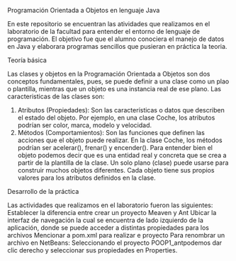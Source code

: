 Programación Orientada a Objetos en lenguaje Java

En este repositorio se encuentran las atividades que realizamos en el laboratorio de la facultad para entender el entorno de lenguaje de programación.
El objetivo fue que el alumno conociera el manejo de datos en Java y elaborara programas sencillos que pusieran en práctica la teoria. 

Teoría básica

Las clases y objetos en la Programación Orientada a Objetos son dos conceptos fundamentales, pues, se puede definir a una clase como un plao o plantilla, mientras que un objeto es una instancia real de ese plano. 
Las caracteristicas de las clases son: 
  1. Atributos (Propiedades): Son las características o datos que describen el estado del objeto. Por ejemplo, en una clase Coche, los atributos podrían ser color, marca, modelo y velocidad.
  2. Métodos (Comportamientos): Son las funciones que definen las acciones que el objeto puede realizar. En la clase Coche, los métodos podrían ser acelerar(), frenar() y encender().
Para entender bien el objeto podemos decir que es una entidad real y concreta que se crea a partir de la plantilla de la clase. Un solo plano (clase) puede usarse para construir muchos objetos diferentes. Cada objeto tiene sus propios valores para los atributos definidos en la clase.

Desarrollo de la práctica


Las actividades que realizamos en el laboratorio fueron las siguientes: 
  Establecer la diferencia entre crear un proyecto Meaven y Ant
  Ubicar la interfaz de navegación la cual se encuentra de lado izquierdo de la aplicación, donde se puede acceder a distintas propiedades para los archivos
  Mencionar a pom.xml para realizar e proyecto 
  Para renombrar un archivo en NetBeans: Seleccionando el proyecto POOP1_antpodemos dar clic derecho y seleccionar sus propiedades en Properties.
